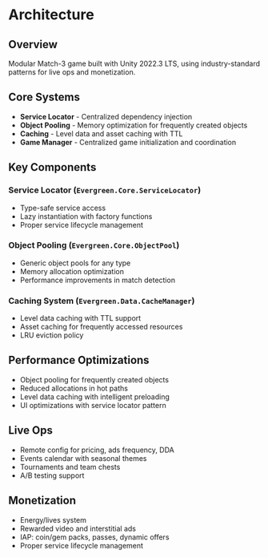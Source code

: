 # Architecture

## Overview
Modular Match-3 game built with Unity 2022.3 LTS, using industry-standard patterns for live ops and monetization.

## Core Systems
- **Service Locator** - Centralized dependency injection
- **Object Pooling** - Memory optimization for frequently created objects
- **Caching** - Level data and asset caching with TTL
- **Game Manager** - Centralized game initialization and coordination

## Key Components

### Service Locator (`Evergreen.Core.ServiceLocator`)
- Type-safe service access
- Lazy instantiation with factory functions
- Proper service lifecycle management

### Object Pooling (`Evergreen.Core.ObjectPool`)
- Generic object pools for any type
- Memory allocation optimization
- Performance improvements in match detection

### Caching System (`Evergreen.Data.CacheManager`)
- Level data caching with TTL support
- Asset caching for frequently accessed resources
- LRU eviction policy

## Performance Optimizations
- Object pooling for frequently created objects
- Reduced allocations in hot paths
- Level data caching with intelligent preloading
- UI optimizations with service locator pattern

## Live Ops
- Remote config for pricing, ads frequency, DDA
- Events calendar with seasonal themes
- Tournaments and team chests
- A/B testing support

## Monetization
- Energy/lives system
- Rewarded video and interstitial ads
- IAP: coin/gem packs, passes, dynamic offers
- Proper service lifecycle management